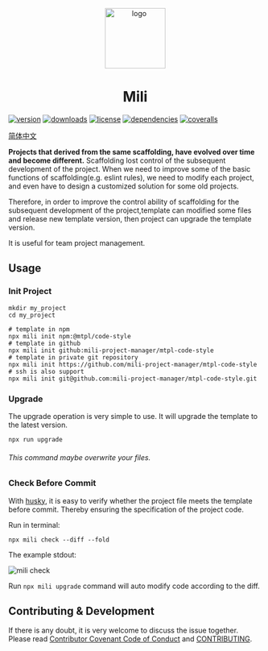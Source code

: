 <!-- title -->
<p align="center" style="padding-top: 40px">
  <img src="./docs/images/logo.svg?sanitize=true" width="120" alt="logo" />
</p>

<h1 align="center" style="text-align: center">Mili</h1>
<!-- title -->

[![version](https://img.shields.io/npm/v/mili.svg?style=flat-square)](https://www.npmjs.com/package/mili)
[![downloads](https://img.shields.io/npm/dm/mili.svg?style=flat-square)](https://www.npmjs.com/package/mili)
[![license](https://img.shields.io/npm/l/mili.svg?style=flat-square)](https://www.npmjs.com/package/mili)
[![dependencies](https://img.shields.io/librariesio/github/mili-project-manager/mili.svg?style=flat-square)](https://www.npmjs.com/package/mili)
[![coveralls](https://img.shields.io/coveralls/github/mili-project-manager/mili.svg?style=flat-square)](https://coveralls.io/github/mili-project-manager/mili)



<!-- description -->
[简体中文](./docs/zh-cn/readme.md)

**Projects that derived from the same scaffolding, have evolved over time and become different.**
Scaffolding lost control of the subsequent development of the project.
When we need to improve some of the basic functions of scaffolding(e.g. eslint rules), we need to modify each project, and even have to design a customized solution for some old projects.

Therefore, in order to improve the control ability of scaffolding for the subsequent development of the project,template can modified some files and release new template version, then project can upgrade the template version.

It is useful for team project management.
<!-- description -->

## Usage

<!-- usage -->
### Init Project

```shell
mkdir my_project
cd my_project

# template in npm
npx mili init npm:@mtpl/code-style
# template in github
npx mili init github:mili-project-manager/mtpl-code-style
# template in private git repository
npx mili init https://github.com/mili-project-manager/mtpl-code-style
# ssh is also support
npx mili init git@github.com:mili-project-manager/mtpl-code-style.git
```

### Upgrade

The upgrade operation is very simple to use.
It will upgrade the template to the latest version.

```shell
npx run upgrade
```

###### This command maybe overwrite your files.


### Check Before Commit

With [husky](https://www.npmjs.com/package/husky),
it is easy to verify whether the project file meets the template before commit.
Thereby ensuring the specification of the project code.

Run in terminal:
```shell
npx mili check --diff --fold
```

The example stdout:

![mili check](./docs/images/check.png)

Run `npx mili upgrade` command will auto modify code according to the diff.
<!-- usage -->

<!-- addition -->
<!-- addition -->


## Contributing & Development

If there is any doubt, it is very welcome to discuss the issue together.
Please read [Contributor Covenant Code of Conduct](.github/CODE_OF_CONDUCT.md) and [CONTRIBUTING](.github/CONTRIBUTING.md).
